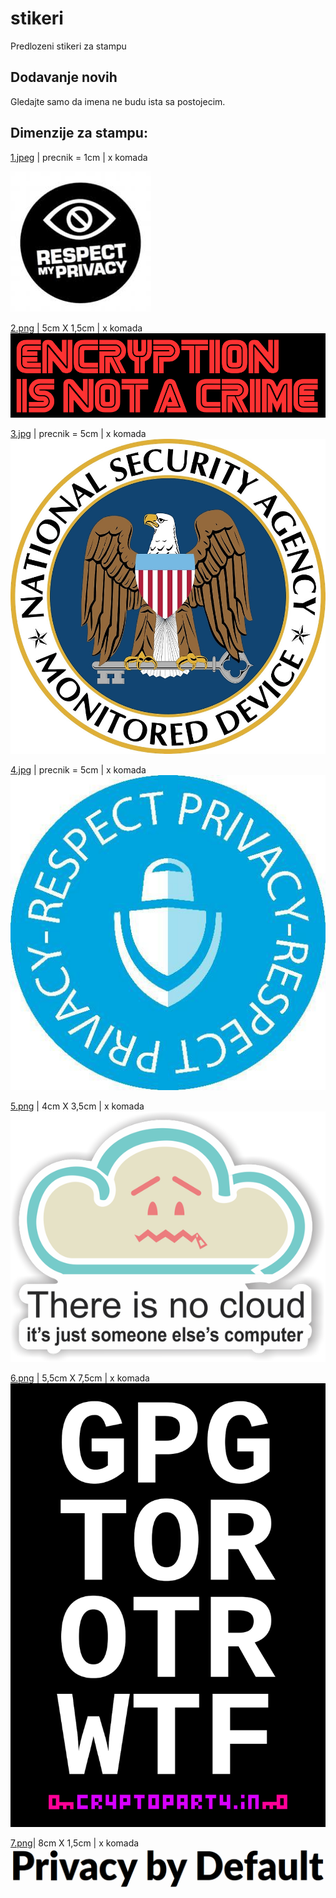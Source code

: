 # stikeri
Predlozeni stikeri za stampu
## Dodavanje novih
Gledajte samo da imena ne budu ista sa postojecim.
## Dimenzije za stampu:

[1.jpeg](https://github.com/CryptoPartySrbija/stikeri/blob/master/1.jpeg)  | precnik = 1cm  | x komada

![picture](https://github.com/CryptoPartySrbija/stikeri/blob/master/1.jpeg )

[2.png](https://github.com/CryptoPartySrbija/stikeri/blob/master/2.png)   | 5cm X 1,5cm    | x komada
![picture](https://github.com/CryptoPartySrbija/stikeri/blob/master/2.png ) 

[3.jpg](https://github.com/CryptoPartySrbija/stikeri/blob/master/3.jpg)   | precnik = 5cm  | x komada
![picture](https://github.com/CryptoPartySrbija/stikeri/blob/master/3.jpg)

[4.jpg](https://github.com/CryptoPartySrbija/stikeri/blob/master/4.jpg)   | precnik = 5cm  | x komada
![picture](https://github.com/CryptoPartySrbija/stikeri/blob/master/4.jpg)

[5.png](https://github.com/CryptoPartySrbija/stikeri/blob/master/5.png)   | 4cm X 3,5cm    | x komada
![picture](https://github.com/CryptoPartySrbija/stikeri/blob/master/5.png) 

[6.png](https://github.com/CryptoPartySrbija/stikeri/blob/master/6.png) | 5,5cm X 7,5cm  | x komada
![picture](https://github.com/CryptoPartySrbija/stikeri/blob/master/6.png)

[7.png](https://github.com/CryptoPartySrbija/stikeri/blob/master/7.png)| 8cm X 1,5cm    | x komada
![picture](https://github.com/CryptoPartySrbija/stikeri/blob/master/7.png)
